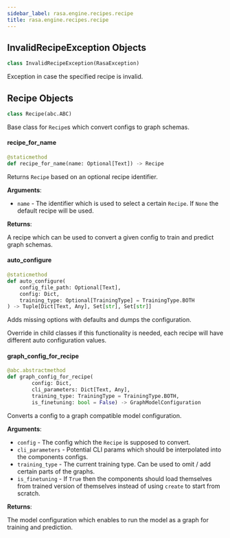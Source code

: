 ```yaml
---
sidebar_label: rasa.engine.recipes.recipe
title: rasa.engine.recipes.recipe
---
```

## InvalidRecipeException Objects

```python
class InvalidRecipeException(RasaException)
```

Exception in case the specified recipe is invalid.

## Recipe Objects

```python
class Recipe(abc.ABC)
```

Base class for `Recipe`s which convert configs to graph schemas.

#### recipe\_for\_name

```python
@staticmethod
def recipe_for_name(name: Optional[Text]) -> Recipe
```

Returns `Recipe` based on an optional recipe identifier.

**Arguments**:

- `name` - The identifier which is used to select a certain `Recipe`. If `None`
  the default recipe will be used.
  

**Returns**:

  A recipe which can be used to convert a given config to train and predict
  graph schemas.

#### auto\_configure

```python
@staticmethod
def auto_configure(
    config_file_path: Optional[Text],
    config: Dict,
    training_type: Optional[TrainingType] = TrainingType.BOTH
) -> Tuple[Dict[Text, Any], Set[str], Set[str]]
```

Adds missing options with defaults and dumps the configuration.

Override in child classes if this functionality is needed, each recipe
will have different auto configuration values.

#### graph\_config\_for\_recipe

```python
@abc.abstractmethod
def graph_config_for_recipe(
        config: Dict,
        cli_parameters: Dict[Text, Any],
        training_type: TrainingType = TrainingType.BOTH,
        is_finetuning: bool = False) -> GraphModelConfiguration
```

Converts a config to a graph compatible model configuration.

**Arguments**:

- `config` - The config which the `Recipe` is supposed to convert.
- `cli_parameters` - Potential CLI params which should be interpolated into the
  components configs.
- `training_type` - The current training type. Can be used to omit / add certain
  parts of the graphs.
- `is_finetuning` - If `True` then the components should load themselves from
  trained version of themselves instead of using `create` to start from
  scratch.
  

**Returns**:

  The model configuration which enables to run the model as a graph for
  training and prediction.

